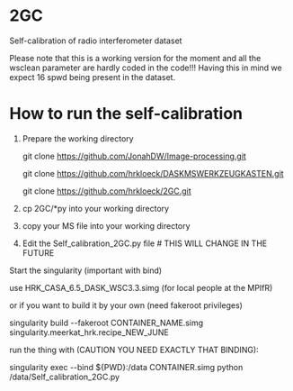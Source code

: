 # 2GC
Self-calibration of radio interferometer dataset 

Please note that this is a working version for the moment and all the wsclean parameter are hardly coded in the code!!!
Having this in mind we expect 16 spwd being present in the dataset.



# How to run the self-calibration 

1. Prepare the working directory

    git clone https://github.com/JonahDW/Image-processing.git
   
    git clone https://github.com/hrkloeck/DASKMSWERKZEUGKASTEN.git

    git clone https://github.com/hrkloeck/2GC.git

2. cp 2GC/*py into your working directory

3. copy your MS file into your working directory

4. Edit the Self_calibration_2GC.py file      # THIS WILL CHANGE IN THE FUTURE

Start the singularity (important with bind) 

use HRK_CASA_6.5_DASK_WSC3.3.simg (for local people at the MPIfR)

or if you want to build it by your own (need fakeroot privileges)

singularity build --fakeroot CONTAINER_NAME.simg singularity.meerkat_hrk.recipe_NEW_JUNE

run the thing with (CAUTION YOU NEED EXACTLY THAT BINDING):

singularity exec --bind ${PWD}:/data CONTAINER.simg python /data/Self_calibration_2GC.py

